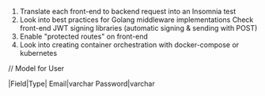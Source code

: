 1. Translate each front-end to backend request into an Insomnia test
2. Look into best practices for Golang middleware implementations
Check front-end JWT signing libraries (automatic signing & sending with POST)
4. Enable "protected routes" on front-end 
5. Look into creating container orchestration with docker-compose or kubernetes

// Model for User

|Field|Type|
Email|varchar
Password|varchar

